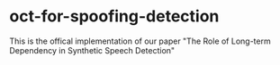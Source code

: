 # oct-for-spoofing-detection
This is the offical implementation of our paper "The Role of Long-term Dependency in Synthetic Speech Detection" 
